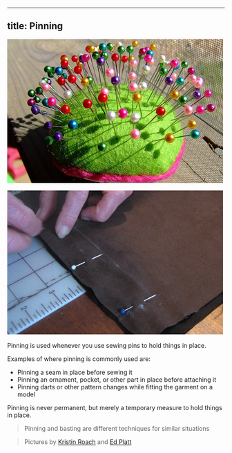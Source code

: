 ***

## title: Pinning

![Sewing pins are part of the basic sewing supplies](sewing-pins.jpg)

![Fabric being pinned into place](fabric-pinning.jpg)

Pinning is used whenever you use sewing pins to hold things in place.

Examples of where pinning is commonly used are:

*   Pinning a seam in place before sewing it
*   Pinning an ornament, pocket, or other part in place before attaching it
*   Pinning darts or other pattern changes while fitting the garment on a model

Pinning is never permanent, but merely a temporary measure to hold things in place.

> Pinning and basting are different techniques for similar situations

> Pictures by [Kristin Roach](https://www.flickr.com/photos/marlana/113434148) and [Ed Platt](https://www.flickr.com/photos/philentropist/313403963)
